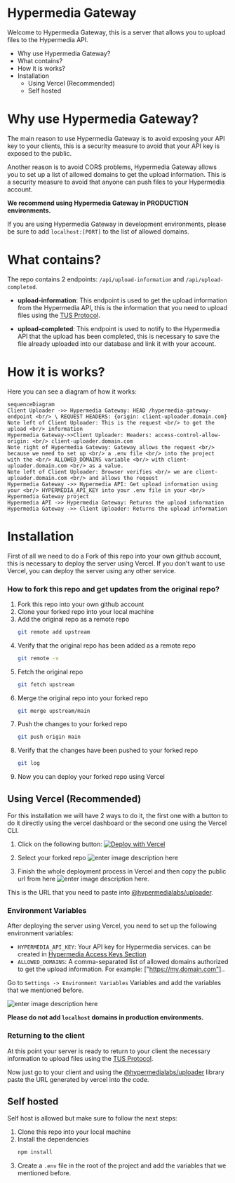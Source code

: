 # Hypermedia Gateway
Welcome to Hypermedia Gateway, this is a server that allows you to upload files to the Hypermedia API.

- Why use Hypermedia Gateway?
- What contains?
- How it is works?
- Installation
    - Using Vercel (Recommended)
    - Self hosted

# Why use Hypermedia Gateway?
The main reason to use Hypermedia Gateway is to avoid exposing your API key to your clients, this is a security measure to avoid that your API key is exposed to the public.

Another reason is to avoid CORS problems, Hypermedia Gateway allows you to set up a list of allowed domains to get the upload information. This is a security measure to avoid that anyone can push files to your Hypermedia account.

**We recommend using Hypermedia Gateway in PRODUCTION environments.**

If you are using Hypermedia Gateway in development environments, please be sure to add `localhost:[PORT]` to the list of allowed domains.

# What contains?
The repo contains 2 endpoints: `/api/upload-information` and `/api/upload-completed`.

- **upload-information**: This endpoint is used to get the upload information from the Hypermedia API, this is the information that you need to upload files using the [TUS Protocol](https://tus.io/).

- **upload-completed**: This endpoint is used to notify to the Hypermedia API that the upload has been completed, this is necessary to save the file already uploaded into our database and link it with your account.

# How it is works?
Here you can see a diagram of how it works:

```mermaid
sequenceDiagram
Client Uploader ->> Hypermedia Gateway: HEAD /hypermedia-gateway-endpoint <br/> \ REQUEST HEADERS: {origin: client-uploader.domain.com}
Note left of Client Uploader: This is the request <br/> to get the upload <br/> information
Hypermedia Gateway->>Client Uploader: Headers: access-control-allow-origin: <br/> client-uploader.domain.com
Note right of Hypermedia Gateway: Gateway allows the request <br/> because we need to set up <br/> a .env file <br/> into the project with the <br/> ALLOWED_DOMAINS variable <br/> with client-uploader.domain.com <br/> as a value.
Note left of Client Uploader: Browser verifies <br/> we are client-uploader.domain.com <br/> and allows the request
Hypermedia Gateway ->> Hypermedia API: Get upload information using your <br/> HYPERMEDIA_API_KEY into your .env file in your <br/> Hypermedia Gateway project
Hypermedia API ->> Hypermedia Gateway: Returns the upload information
Hypermedia Gateway ->> Client Uploader: Returns the upload information
```


# Installation
First of all we need to do a Fork of this repo into your own github account, this is necessary to deploy the server using Vercel. If you don't want to use Vercel, you can deploy the server using any other service.

### How to fork this repo and get updates from the original repo?
1.  Fork this repo into your own github account
2.  Clone your forked repo into your local machine
3.  Add the original repo as a remote repo
    ```bash
    git remote add upstream
    ```
4.  Verify that the original repo has been added as a remote repo
    ```bash
    git remote -v
    ```
5.  Fetch the original repo
    ```bash
    git fetch upstream
    ```
6.  Merge the original repo into your forked repo
    ```bash
    git merge upstream/main
    ```
7.  Push the changes to your forked repo
    ```bash
    git push origin main
    ```
8.  Verify that the changes have been pushed to your forked repo
    ```bash
    git log
    ```
9.  Now you can deploy your forked repo using Vercel


## Using Vercel (Recommended)
For this installation we will have 2 ways to do it, the first one with a button to do it directly using the vercel dashboard or the second one using the Vercel CLI.

1.  Click on the following button:
    [![Deploy with Vercel](https://vercel.com/button)](https://vercel.com/new)

2.  Select your forked repo
    ![enter image description here](https://kpuytupfffedzdqkabsx.supabase.co/storage/v1/object/public/Documentation%20Images/SCR-20240118-qnsh.png)

3.  Finish the whole deployment process in Vercel and then copy the public url from here ![enter image description here](https://kpuytupfffedzdqkabsx.supabase.co/storage/v1/object/public/Documentation%20Images/SCR-20240117-injs.png). 

This is the URL that you need to paste into [@hypermedialabs/uploader](https://github.com/hypermedialabs/uploader).

### Environment Variables

After deploying the server using Vercel, you need to set up the following environment variables:

- `HYPERMEDIA_API_KEY`: Your API key for Hypermedia services. can be created in [Hypermedia Access Keys Section](https://hypermedia.link/account/accesskeys)
- `ALLOWED_DOMAINS`: A comma-separated list of allowed domains authorized to get the upload information. For example: ["https://my.domain.com"]..

 Go to `Settings -> Environment Variables` Variables and add the variables that we mentioned before.
    
![enter image description here](https://kpuytupfffedzdqkabsx.supabase.co/storage/v1/object/public/Documentation%20Images/SCR-20240117-iocb.png)


**Please do not add `localhost` domains in production environments.**

### Returning to the client

At this point your server is ready to return to your client the necessary information to upload files using the [TUS Protocol](https://tus.io/).

Now just go to your client and using the [@hypermedialabs/uploader](https://github.com/hypermedialabs/uploader) library paste the URL generated by vercel into the code.

## Self hosted
Self host is allowed but make sure to follow the next steps:

1.  Clone this repo into your local machine
2.  Install the dependencies
    ```bash
    npm install
    ```
3.  Create a `.env` file in the root of the project and add the variables that we mentioned before.